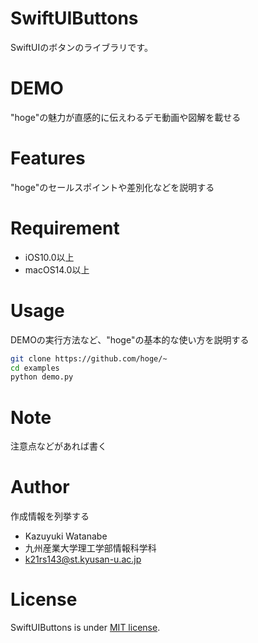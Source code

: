 # SwiftUIButtons

SwiftUIのボタンのライブラリです。

# DEMO

"hoge"の魅力が直感的に伝えわるデモ動画や図解を載せる

# Features

"hoge"のセールスポイントや差別化などを説明する

# Requirement

* iOS10.0以上
* macOS14.0以上

# Usage

DEMOの実行方法など、"hoge"の基本的な使い方を説明する

```bash
git clone https://github.com/hoge/~
cd examples
python demo.py
```

# Note

注意点などがあれば書く

# Author

作成情報を列挙する

* Kazuyuki Watanabe
* 九州産業大学理工学部情報科学科
* k21rs143@st.kyusan-u.ac.jp

# License

SwiftUIButtons is under [MIT license](https://en.wikipedia.org/wiki/MIT_License).
